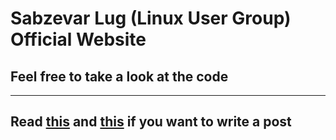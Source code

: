 # Sabzevar Lug (Linux User Group) Official Website
## Feel free to take a look at the code
----
Read [this](https://jekyllrb.com/docs/posts/) and [this](https://jekyllrb.com/docs/step-by-step/08-blogging/) if you want to write a post
----
